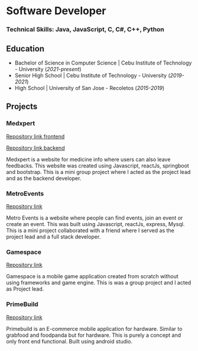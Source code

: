 # Software Developer

### Technical Skills: Java, JavaScript, C, C#, C++, Python

## Education
- Bachelor of Science in Computer Science | Cebu Institute of Technology - University (_2021-present_)
- Senior High School | Cebu Institute of Technology - University (_2019-2021_)
- High School | University of San Jose - Recoletos (_2015-2019_)

## Projects

### Medxpert
[Repository link frontend](https://github.com/SherwinSaga/Medxpert_frontend)

[Repository link backend](https://github.com/SherwinSaga/Medxpert_backend)

Medxpert is a website for medicine info where users can also leave feedbacks. This website was created using Javascript, reactJs, springboot and bootstrap.
This is a mini group project where I acted as the project lead and as the backend developer.

### MetroEvents
[Repository link](https://github.com/SherwinSaga/Metro_Eventss)

Metro Events is a website where people can find events, join an event or create an event. This was built using Javascript, reactJs, express, Mysql.
This is a mini project collaborated with a friend where I served as the project lead and a full stack developer.

### Gamespace
[Repository link](https://github.com/SherwinSaga/casazo_gamespace)

Gamespace is a mobile game application created from scratch without using frameworks and game engine. This is was a group project and I acted
as Project lead.

### PrimeBuild
[Repository link](https://github.com/SherwinSaga/PrimeBuild)

Primebuild is an E-commerce mobile application for hardware. Similar to grabfood and foodpanda but for hardware.
This is purely a concept and only front end functional. Built using android studio.

